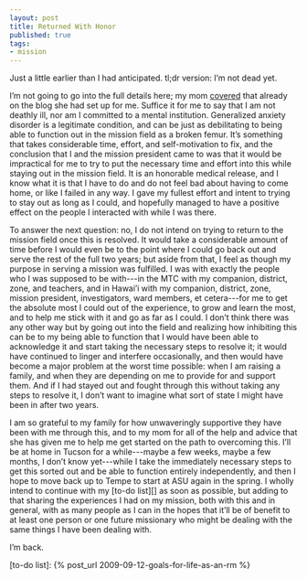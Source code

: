 ```yaml
---
layout: post
title: Returned With Honor
published: true
tags:
- mission
---
```


Just a little earlier than I had anticipated. tl;dr version: I’m not
dead yet.

I’m not going to go into the full details here; my mom [covered]() that
already on the blog she had set up for me. Suffice it for me to say
that I am not deathly ill, nor am I committed to a mental institution.
Generalized anxiety disorder is a legitimate condition, and can be just
as debilitating to being able to function out in the mission field as a
broken femur. It’s something that takes considerable time, effort, and
self-motivation to fix, and the conclusion that I and the mission
president came to was that it would be impractical for me to try to put
the necessary time and effort into this while staying out in the
mission field. It is an honorable medical release, and I know what it
is that I have to do and do not feel bad about having to come home, or
like I failed in any way. I gave my fullest effort and intent to trying
to stay out as long as I could, and hopefully managed to have a
positive effect on the people I interacted with while I was there.

To answer the next question: no, I do not intend on trying to return to
the mission field once this is resolved. It would take a considerable
amount of time before I would even be to the point where I could go
back out and serve the rest of the full two years; but aside from that,
I feel as though my purpose in serving a mission was fulfilled. I was
with exactly the people who I was supposed to be with---in the MTC with
my companion, district, zone, and teachers, and in Hawai’i with my
companion, district, zone, mission president, investigators, ward
members, et cetera---for me to get the absolute most I could out of the
experience, to grow and learn the most, and to help me stick with it
and go as far as I could. I don’t think there was any other way but by
going out into the field and realizing how inhibiting this can be to my
being able to function that I would have been able to acknowledge it
and start taking the necessary steps to resolve it; it would have
continued to linger and interfere occasionally, and then would have
become a major problem at the worst time possible: when I am raising a
family, and when they are depending on me to provide for and support
them. And if I had stayed out and fought through this without taking
any steps to resolve it, I don’t want to imagine what sort of state I
might have been in after two years.

I am so grateful to my family for how unwaveringly supportive they have
been with me through this, and to my mom for all of the help and advice
that she has given me to help me get started on the path to overcoming
this. I’ll be at home in Tucson for a while---maybe a few weeks, maybe
a few months, I don’t know yet---while I take the immediately necessary
steps to get this sorted out and be able to function entirely
independently, and then I hope to move back up to Tempe to start at ASU
again in the spring. I wholly intend to continue with my [to-do list][]
as soon as possible, but adding to that sharing the experiences I had
on my mission, both with this and in general, with as many people as I
can in the hopes that it’ll be of benefit to at least one person or one
future missionary who might be dealing with the same things I have been
dealing with.

I’m back.

[covered]: http://jesseinhawaii.blogspot.com/2009/10/update.html
[to-do list]: {% post_url 2009-09-12-goals-for-life-as-an-rm %}
